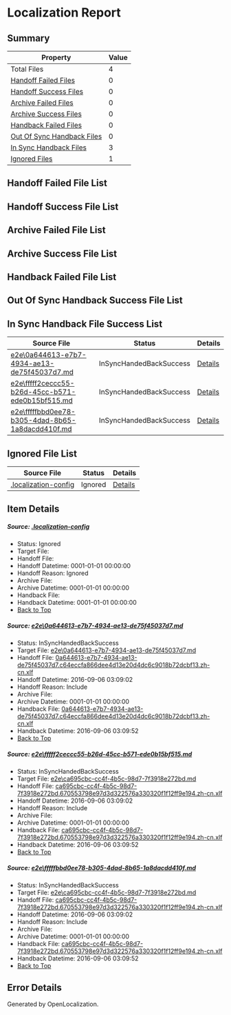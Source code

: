 # <a name='report-top'></a> Localization Report

## Summary
 Property | Value 
 -------- | ----- 
 Total Files | 4
[ Handoff Failed Files ](#handoff-failed-list)| 0
[ Handoff Success Files ](#handoff-success-list)| 0
[ Archive Failed Files ](#archive-failed-list)| 0
[ Archive Success Files ](#archive-success-list)| 0
[ Handback Failed Files ](#handback-failed-list)| 0
[ Out Of Sync Handback Files ](#outofsync-handback-success-list)| 0
[ In Sync Handback Files ](#insync-handback-success-list)| 3
[ Ignored Files ](#ignored-list)| 1

## <a name='handoff-failed-list'></a> Handoff Failed File List

## <a name='handoff-success-list'></a> Handoff Success File List

## <a name='archive-failed-list'></a> Archive Failed File List

## <a name='archive-success-list'></a> Archive Success File List

## <a name='handback-failed-list'></a> Handback Failed File List

## <a name='outofsync-handback-success-list'></a> Out Of Sync Handback Success File List

## <a name='insync-handback-success-list'></a> In Sync Handback File Success List
 Source File | Status | Details 
 ----------- | ------ | ------- 
 [e2e\0a644613-e7b7-4934-ae13-de75f45037d7.md](https://github.com/OpenLocalizationTestOrg/ol-test0/blob/8efe5b823709155fdd186ad3236d1f801c2bdb4f/e2e/0a644613-e7b7-4934-ae13-de75f45037d7.md) | InSyncHandedBackSuccess | [Details](#cceb13151283865ba8cd3b80673eea3e097492671)
 [e2e\fffff2ceccc55-b26d-45cc-b571-ede0b15bf515.md](https://github.com/OpenLocalizationTestOrg/ol-test0/blob/6feea3ed04ad1461cb9a612739eabef18ab50711/e2e/fffff2ceccc55-b26d-45cc-b571-ede0b15bf515.md) | InSyncHandedBackSuccess | [Details](#9cbe294c2828761c66b7b375822262fce8a4ff662)
 [e2e\fffffbbd0ee78-b305-4dad-8b65-1a8dacdd410f.md](https://github.com/OpenLocalizationTestOrg/ol-test0/blob/6feea3ed04ad1461cb9a612739eabef18ab50711/e2e/fffffbbd0ee78-b305-4dad-8b65-1a8dacdd410f.md) | InSyncHandedBackSuccess | [Details](#9cbe294c2828761c66b7b375822262fce8a4ff663)

## <a name='ignored-list'></a> Ignored File List
 Source File | Status | Details 
 ----------- | ------ | ------- 
 [.localization-config](https://github.com/OpenLocalizationTestOrg/ol-test0/blob/6feea3ed04ad1461cb9a612739eabef18ab50711/.localization-config) | Ignored | [Details](#3d4f252ac210baf56311d7e97dcc2db10974dbd20)

## Item Details
##### <a name='3d4f252ac210baf56311d7e97dcc2db10974dbd20'></a> Source: [.localization-config](https://github.com/OpenLocalizationTestOrg/ol-test0/blob/6feea3ed04ad1461cb9a612739eabef18ab50711/.localization-config)
* Status: Ignored
* Target File: 
* Handoff File: 
* Handoff Datetime: 0001-01-01 00:00:00
* Handoff Reason: Ignored
* Archive File: 
* Archive Datetime: 0001-01-01 00:00:00
* Handback File: 
* Handback Datetime: 0001-01-01 00:00:00
* [Back to Top](#report-top)

##### <a name='cceb13151283865ba8cd3b80673eea3e097492671'></a> Source: [e2e\0a644613-e7b7-4934-ae13-de75f45037d7.md](https://github.com/OpenLocalizationTestOrg/ol-test0/blob/8efe5b823709155fdd186ad3236d1f801c2bdb4f/e2e/0a644613-e7b7-4934-ae13-de75f45037d7.md)
* Status: InSyncHandedBackSuccess
* Target File: [e2e\0a644613-e7b7-4934-ae13-de75f45037d7.md](https://github.com/OpenLocalizationTestOrg/ol-test0-zhcn/blob/378c48d44b74afdcad40cdc0f6da971ff6a2c764/e2e/0a644613-e7b7-4934-ae13-de75f45037d7.md)
* Handoff File: [0a644613-e7b7-4934-ae13-de75f45037d7.c64eccfa866dee4d13e20d4dc6c9018b72dcbf13.zh-cn.xlf](https://github.com/OpenLocalizationTestOrg/ol-test0-handoff/blob/7abac5eeeb0e6c1d103132c2ae1c92e86a7727bf/ol-handoff/OpenLocalizationTestOrg/ol-test0-zhcn/ci/ht/0a644613-e7b7-4934-ae13-de75f45037d7.c64eccfa866dee4d13e20d4dc6c9018b72dcbf13.zh-cn.xlf)
* Handoff Datetime: 2016-09-06 03:09:02
* Handoff Reason: Include
* Archive File: 
* Archive Datetime: 0001-01-01 00:00:00
* Handback File: [0a644613-e7b7-4934-ae13-de75f45037d7.c64eccfa866dee4d13e20d4dc6c9018b72dcbf13.zh-cn.xlf](https://github.com/OpenLocalizationTestOrg/ol-test0-handback/blob/4038ca6c592f22edfa04912582c49464815df50e/ol-handback/OpenLocalizationTestOrg/ol-test0-zhcn/ci/ht/0a644613-e7b7-4934-ae13-de75f45037d7.c64eccfa866dee4d13e20d4dc6c9018b72dcbf13.zh-cn.xlf)
* Handback Datetime: 2016-09-06 03:09:52
* [Back to Top](#report-top)

##### <a name='9cbe294c2828761c66b7b375822262fce8a4ff662'></a> Source: [e2e\fffff2ceccc55-b26d-45cc-b571-ede0b15bf515.md](https://github.com/OpenLocalizationTestOrg/ol-test0/blob/6feea3ed04ad1461cb9a612739eabef18ab50711/e2e/fffff2ceccc55-b26d-45cc-b571-ede0b15bf515.md)
* Status: InSyncHandedBackSuccess
* Target File: [e2e\ca695cbc-cc4f-4b5c-98d7-7f3918e272bd.md](https://github.com/OpenLocalizationTestOrg/ol-test0-zhcn/blob/378c48d44b74afdcad40cdc0f6da971ff6a2c764/e2e/ca695cbc-cc4f-4b5c-98d7-7f3918e272bd.md)
* Handoff File: [ca695cbc-cc4f-4b5c-98d7-7f3918e272bd.670553798e97d3d322576a330320f1f12ff9e194.zh-cn.xlf](https://github.com/OpenLocalizationTestOrg/ol-test0-handoff/blob/7abac5eeeb0e6c1d103132c2ae1c92e86a7727bf/ol-handoff/OpenLocalizationTestOrg/ol-test0-zhcn/ci/ht/ca695cbc-cc4f-4b5c-98d7-7f3918e272bd.670553798e97d3d322576a330320f1f12ff9e194.zh-cn.xlf)
* Handoff Datetime: 2016-09-06 03:09:02
* Handoff Reason: Include
* Archive File: 
* Archive Datetime: 0001-01-01 00:00:00
* Handback File: [ca695cbc-cc4f-4b5c-98d7-7f3918e272bd.670553798e97d3d322576a330320f1f12ff9e194.zh-cn.xlf](https://github.com/OpenLocalizationTestOrg/ol-test0-handback/blob/4038ca6c592f22edfa04912582c49464815df50e/ol-handback/OpenLocalizationTestOrg/ol-test0-zhcn/ci/ht/ca695cbc-cc4f-4b5c-98d7-7f3918e272bd.670553798e97d3d322576a330320f1f12ff9e194.zh-cn.xlf)
* Handback Datetime: 2016-09-06 03:09:52
* [Back to Top](#report-top)

##### <a name='9cbe294c2828761c66b7b375822262fce8a4ff663'></a> Source: [e2e\fffffbbd0ee78-b305-4dad-8b65-1a8dacdd410f.md](https://github.com/OpenLocalizationTestOrg/ol-test0/blob/6feea3ed04ad1461cb9a612739eabef18ab50711/e2e/fffffbbd0ee78-b305-4dad-8b65-1a8dacdd410f.md)
* Status: InSyncHandedBackSuccess
* Target File: [e2e\ca695cbc-cc4f-4b5c-98d7-7f3918e272bd.md](https://github.com/OpenLocalizationTestOrg/ol-test0-zhcn/blob/378c48d44b74afdcad40cdc0f6da971ff6a2c764/e2e/ca695cbc-cc4f-4b5c-98d7-7f3918e272bd.md)
* Handoff File: [ca695cbc-cc4f-4b5c-98d7-7f3918e272bd.670553798e97d3d322576a330320f1f12ff9e194.zh-cn.xlf](https://github.com/OpenLocalizationTestOrg/ol-test0-handoff/blob/7abac5eeeb0e6c1d103132c2ae1c92e86a7727bf/ol-handoff/OpenLocalizationTestOrg/ol-test0-zhcn/ci/ht/ca695cbc-cc4f-4b5c-98d7-7f3918e272bd.670553798e97d3d322576a330320f1f12ff9e194.zh-cn.xlf)
* Handoff Datetime: 2016-09-06 03:09:02
* Handoff Reason: Include
* Archive File: 
* Archive Datetime: 0001-01-01 00:00:00
* Handback File: [ca695cbc-cc4f-4b5c-98d7-7f3918e272bd.670553798e97d3d322576a330320f1f12ff9e194.zh-cn.xlf](https://github.com/OpenLocalizationTestOrg/ol-test0-handback/blob/4038ca6c592f22edfa04912582c49464815df50e/ol-handback/OpenLocalizationTestOrg/ol-test0-zhcn/ci/ht/ca695cbc-cc4f-4b5c-98d7-7f3918e272bd.670553798e97d3d322576a330320f1f12ff9e194.zh-cn.xlf)
* Handback Datetime: 2016-09-06 03:09:52
* [Back to Top](#report-top)


## Error Details

Generated by OpenLocalization.
